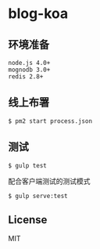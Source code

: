 # blog-koa
## 环境准备
```
node.js 4.0+
mognodb 3.0+
redis 2.8+
```

## 线上布署
```
$ pm2 start process.json
```

## 测试
```
$ gulp test
```
配合客户端测试的测试模式   

```
$ gulp serve:test
```

## License
MIT
